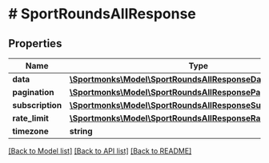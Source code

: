 # # SportRoundsAllResponse

## Properties

Name | Type | Description | Notes
------------ | ------------- | ------------- | -------------
**data** | [**\Sportmonks\Model\SportRoundsAllResponseDataInner[]**](SportRoundsAllResponseDataInner.md) |  | [optional]
**pagination** | [**\Sportmonks\Model\SportRoundsAllResponsePagination**](SportRoundsAllResponsePagination.md) |  | [optional]
**subscription** | [**\Sportmonks\Model\SportRoundsAllResponseSubscriptionInner[]**](SportRoundsAllResponseSubscriptionInner.md) |  | [optional]
**rate_limit** | [**\Sportmonks\Model\SportRoundsAllResponseRateLimit**](SportRoundsAllResponseRateLimit.md) |  | [optional]
**timezone** | **string** |  | [optional]

[[Back to Model list]](../../README.md#models) [[Back to API list]](../../README.md#endpoints) [[Back to README]](../../README.md)
